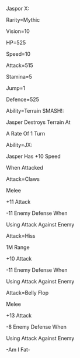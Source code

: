 Jaspor X:

Rarity=Mythic

Vision=10

HP=525

Speed=10

Attack=515

Stamina=5

Jump=1

Defence=525

Ability=Terrain SMASH!:

Jasper Destroys Terrain At

A Rate Of 1 Turn

Ability=JX:

Jasper Has +10 Speed

When Attacked

Attack=Claws

Melee

+11 Attack

-11 Enemy Defense When 

Using Attack Against Enemy

Attack=Hiss

1M Range

+10 Attack

-11 Enemy Defense When

Using Attack Against Enemy

Attack=Belly Flop

Melee

+13 Attack

-8 Enemy Defense When 

Using Attack Against Enemy

-Am I Fat-
